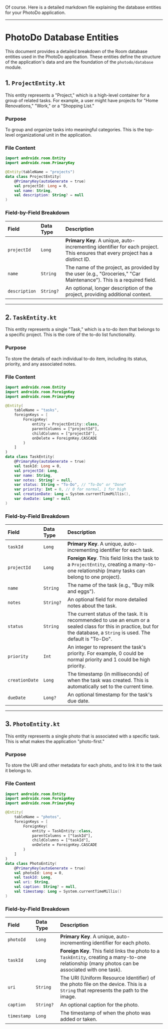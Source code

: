 Of course. Here is a detailed markdown file explaining the database entities for your PhotoDo application.

-----

# PhotoDo Database Entities

This document provides a detailed breakdown of the Room database entities used in the PhotoDo application. These entities define the structure of the application's data and are the foundation of the `photodo/database` module.

## 1\. `ProjectEntity.kt`

This entity represents a "Project," which is a high-level container for a group of related tasks. For example, a user might have projects for "Home Renovations," "Work," or a "Shopping List."

### Purpose

To group and organize tasks into meaningful categories. This is the top-level organizational unit in the application.

### File Content

```kotlin
import androidx.room.Entity
import androidx.room.PrimaryKey

@Entity(tableName = "projects")
data class ProjectEntity(
    @PrimaryKey(autoGenerate = true)
    val projectId: Long = 0,
    val name: String,
    val description: String? = null
)
```

### Field-by-Field Breakdown

| Field | Data Type | Description |
| :--- | :--- | :--- |
| `projectId` | `Long` | **Primary Key**. A unique, auto-incrementing identifier for each project. This ensures that every project has a distinct ID. |
| `name` | `String` | The name of the project, as provided by the user (e.g., "Groceries," "Car Maintenance"). This is a required field. |
| `description` | `String?` | An optional, longer description of the project, providing additional context. |

-----

## 2\. `TaskEntity.kt`

This entity represents a single "Task," which is a to-do item that belongs to a specific project. This is the core of the to-do list functionality.

### Purpose

To store the details of each individual to-do item, including its status, priority, and any associated notes.

### File Content

```kotlin
import androidx.room.Entity
import androidx.room.ForeignKey
import androidx.room.PrimaryKey

@Entity(
    tableName = "tasks",
    foreignKeys = [
        ForeignKey(
            entity = ProjectEntity::class,
            parentColumns = ["projectId"],
            childColumns = ["projectId"],
            onDelete = ForeignKey.CASCADE
        )
    ]
)
data class TaskEntity(
    @PrimaryKey(autoGenerate = true)
    val taskId: Long = 0,
    val projectId: Long,
    var name: String,
    var notes: String? = null,
    var status: String = "To-Do", // "To-Do" or "Done"
    var priority: Int = 0, // 0 for normal, 1 for high
    val creationDate: Long = System.currentTimeMillis(),
    var dueDate: Long? = null
)
```

### Field-by-Field Breakdown

| Field | Data Type | Description |
| :--- | :--- | :--- |
| `taskId` | `Long` | **Primary Key**. A unique, auto-incrementing identifier for each task. |
| `projectId` | `Long` | **Foreign Key**. This field links the task to a `ProjectEntity`, creating a many-to-one relationship (many tasks can belong to one project). |
| `name` | `String` | The name of the task (e.g., "Buy milk and eggs"). |
| `notes` | `String?` | An optional field for more detailed notes about the task. |
| `status` | `String` | The current status of the task. It is recommended to use an enum or a sealed class for this in practice, but for the database, a `String` is used. The default is "To-Do". |
| `priority` | `Int` | An integer to represent the task's priority. For example, 0 could be normal priority and 1 could be high priority. |
| `creationDate` | `Long` | The timestamp (in milliseconds) of when the task was created. This is automatically set to the current time. |
| `dueDate` | `Long?` | An optional timestamp for the task's due date. |

-----

## 3\. `PhotoEntity.kt`

This entity represents a single photo that is associated with a specific task. This is what makes the application "photo-first."

### Purpose

To store the URI and other metadata for each photo, and to link it to the task it belongs to.

### File Content

```kotlin
import androidx.room.Entity
import androidx.room.ForeignKey
import androidx.room.PrimaryKey

@Entity(
    tableName = "photos",
    foreignKeys = [
        ForeignKey(
            entity = TaskEntity::class,
            parentColumns = ["taskId"],
            childColumns = ["taskId"],
            onDelete = ForeignKey.CASCADE
        )
    ]
)
data class PhotoEntity(
    @PrimaryKey(autoGenerate = true)
    val photoId: Long = 0,
    val taskId: Long,
    val uri: String,
    val caption: String? = null,
    val timestamp: Long = System.currentTimeMillis()
)
```

### Field-by-Field Breakdown

| Field | Data Type | Description |
| :--- | :--- | :--- |
| `photoId` | `Long` | **Primary Key**. A unique, auto-incrementing identifier for each photo. |
| `taskId` | `Long` | **Foreign Key**. This field links the photo to a `TaskEntity`, creating a many-to-one relationship (many photos can be associated with one task). |
| `uri` | `String` | The URI (Uniform Resource Identifier) of the photo file on the device. This is a `String` that represents the path to the image. |
| `caption` | `String?` | An optional caption for the photo. |
| `timestamp` | `Long` | The timestamp of when the photo was added or taken. |
